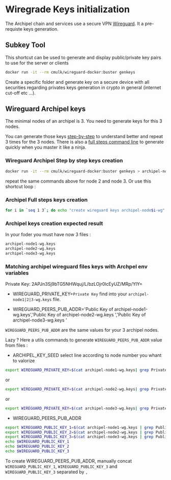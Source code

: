 # Wiregrade Keys initialization 

The Archipel chain and services use a secure VPN [Wireguard](https://www.wireguard.com/). It a pre-requiste keys generation.


## Subkey Tool

This shortcut can be used to generate and display public/private key pairs to use for the server or clients

```bash
docker run -it --rm cmulk/wireguard-docker:buster genkeys
```
Create a specific folder and generate key on a secure device with all securities regarding privates keys generation in crypto in general (internet cut-off etc ...). 


## Wireguard Archipel keys

The minimal nodes of an archipel is 3. You need to generate keys for this 3 nodes.

You can generate those keys [step-by-step](#archipel-step-by-step-keys-creation) to understand better and repeat 3 times for the 3 nodes.
There is also a [full steps command line](#archipel-full-steps-keys-creation) to generate quickly when you master it like a ninja.

### Wireguard Archipel Step by step keys creation
```bash
docker run -it --rm cmulk/wireguard-docker:buster genkeys > archipel-node1-wg.keys 
```

repeat the same commands above for node 2 and node 3. Or use this shortcut loop :

### Archipel Full steps keys creation

```bash
for i in `seq 1 3`; do echo "create wireguard keys archipel-node$i-wg" && docker run -it --rm cmulk/wireguard-docker:buster genkeys > archipel-node$i-wg.keys ; done
```

### Archipel keys creation expected result

In your foder you must have now 3 files :
```bash
archipel-node1-wg.keys 
archipel-node2-wg.keys
archipel-node3-wg.keys
```

### Matching archipel wireguard files keys with Archpel env variables

Private Key:    2APJn3Sj9bTG5NHWquj/L/bzLOjr0lcEyUZ/MRp/YlY=

- WIREGUARD_PRIVATE_KEY=`Private Key` find into your `archipel-node1|2|3-wg.keys` file.

- WIREGUARD_PEERS_PUB_ADDR='Public Key of archipel-node1-wg.keys','Public Key of archipel-node2-wg.keys ','Public Key of archipel-node3-wg.keys '


`WIREGUARD_PEERS_PUB_ADDR` are the same values for your 3 archipel nodes.

Lazy ? Here a utils commands to generate `WIREGUARD_PEERS_PUB_ADDR` value from files :

- ARCHIPEL_KEY_SEED
select line according to node number you whant to valorize
```bash
export WIREGUARD_PRIVATE_KEY=$(cat archipel-node1-wg.keys| grep Private| cut -d":" -f2| sed -e 's/^[[:space:]]*//')
```
or
```bash
export WIREGUARD_PRIVATE_KEY=$(cat archipel-node2-wg.keys| grep Private| cut -d":" -f2| sed -e 's/^[[:space:]]*//')
```
or
```bash
export WIREGUARD_PRIVATE_KEY=$(cat archipel-node3-wg.keys| grep Private| cut -d":" -f2| sed -e 's/^[[:space:]]*//')
```

- WIREGUARD_PEERS_PUB_ADDR
```bash
export WIREGUARD_PUBLIC_KEY_1=$(cat archipel-node1-wg.keys | grep Public | cut -d":" -f2 | sed -e 's/^[[:space:]]*//')
export WIREGUARD_PUBLIC_KEY_2=$(cat archipel-node2-wg.keys | grep Public | cut -d":" -f2 | sed -e 's/^[[:space:]]*//')
export WIREGUARD_PUBLIC_KEY_3=$(cat archipel-node3-wg.keys | grep Public | cut -d":" -f2 | sed -e 's/^[[:space:]]*//')
echo $WIREGUARD_PUBLIC_KEY_1
echo $WIREGUARD_PUBLIC_KEY_2
echo $WIREGUARD_PUBLIC_KEY_3
```

To create WIREGUARD_PEERS_PUB_ADDR, manually concat `WIREGUARD_PUBLIC_KEY_1`, `WIREGUARD_PUBLIC_KEY_3` and `WIREGUARD_PUBLIC_KEY_3` separated by `,`
